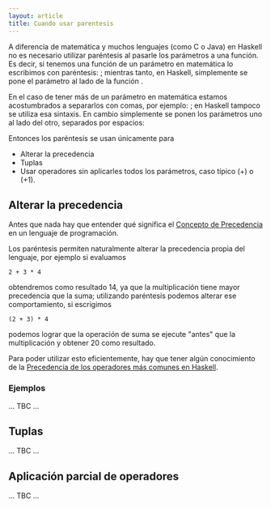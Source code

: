 ```yaml
---
layout: article
title: Cuando usar parentesis
---
```

A diferencia de matemática y muchos lenguajes (como C o Java) en Haskell no es necesario utilizar paréntesis al pasarle los parámetros a una función. Es decir, si tenemos una función de un parámetro en matemática lo escribimos con paréntesis: ; mientras tanto, en Haskell, simplemente se pone el parámetro al lado de la función .

En el caso de tener más de un parámetro en matemática estamos acostumbrados a separarlos con comas, por ejemplo: ; en Haskell tampoco se utiliza esa sintaxis. En cambio simplemente se ponen los parámetros uno al lado del otro, separados por espacios:

Entonces los paréntesis se usan únicamente para

-   Alterar la precedencia
-   Tuplas
-   Usar operadores sin aplicarles todos los parámetros, caso típico (+) o (+1).

Alterar la precedencia
----------------------

Antes que nada hay que entender qué significa el [Concepto de Precedencia](concepto-de-precedencia.md) en un lenguaje de programación.

Los paréntesis permiten naturalmente alterar la precedencia propia del lenguaje, por ejemplo si evaluamos

`2 + 3 * 4`

obtendremos como resultado 14, ya que la multiplicación tiene mayor precedencia que la suma; utilizando paréntesis podemos alterar ese comportamiento, si escrigimos

`(2 + 3) * 4`

podemos lograr que la operación de suma se ejecute "antes" que la multiplicación y obtener 20 como resultado.

Para poder utilizar esto eficientemente, hay que tener algún conocimiento de la [Precedencia de los operadores más comunes en Haskell](precedencia-de-los-operadores-mas-comunes-en-haskell.md).

### Ejemplos

... TBC ...

Tuplas
------

... TBC ...

Aplicación parcial de operadores
--------------------------------

... TBC ...
